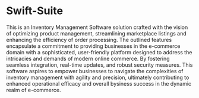 # Swift-Suite
This is an Inventory Management Software solution crafted with the vision of optimizing product management, streamlining marketplace listings and enhancing the efficiency of order processing. 
The outlined features encapsulate a commitment to providing businesses in the e-commerce domain with a sophisticated, user-friendly platform designed to address the intricacies and demands of modern online commerce. By fostering seamless integration, real-time updates, and robust security measures. This software aspires to empower businesses to navigate the complexities of inventory management with agility and precision, ultimately contributing to enhanced operational efficacy and overall bysiness success in the dynamic realm of e-commerce.
